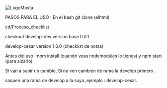 
![LogoMosta](https://github.com/user-attachments/assets/6670242c-6d49-436c-9f6c-c5d4548325b5)

PASOS PARA EL USO : En el bash git clone (elhtml)

cd/Proceso_checklist

checkout develop-dev version base 0.0.1

develop-cesar version 1.0.0 (checklist de notas)

Antes del uso :
npm install (cuando veas nodemodules lo tienes) y npm start (para alzarlo)

Si van a subir un cambio, Si no ven cambien de rama la develop primero .

saquen una rama de develop a la suya ,ejemplo : develop-cesar.
